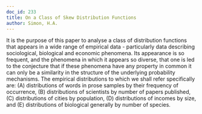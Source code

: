 ```yaml
---
doc_id: 233
title: On a Class of Skew Distribution Functions
author: Simon, H.A.
---
```


It is the purpose of this paper to analyse a class of distribution
functions that appears in a wide range of empirical data - particularly
data describing sociological, biological and economic phenomena.  Its
appearance is so frequent, and the phenomena in which it appears so diverse,
that one is led to the conjecture that if these phenomena have any property
in common it can only be a similarity in the structure of the underlying 
probability mechanisms.  The empirical distributions to which we shall refer
specifically are: (A) distributions of words in prose samples by their
frequency of occurrence, (B) distributions of scientists by number of papers
published, (C) distributions of cities by population, (D) distributions of
incomes by size, and (E) distributions of biological generally by number of
species.